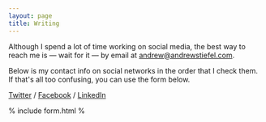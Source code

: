 ```yaml
---
layout: page
title: Writing
---
```


Although I spend a lot of time working on social media, the best way to reach me is  — wait for it — by email at [andrew@andrewstiefel.com](mailto:andrew@andrewstiefel.com).

Below is my contact info on social networks in the order that I check them. If that's all too confusing, you can use the form below.

[Twitter](https://twitter.com/andrewstiefel) / [Facebook](https://www.facebook.com/andrewstiefel) / [LinkedIn](https://www.linkedin.com/in/andrewstiefel/)

% include form.html %